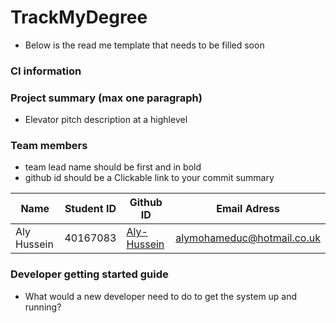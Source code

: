 # TrackMyDegree
- Below is the read me template that needs to be filled soon
### CI information

### Project summary (max one paragraph)
- Elevator pitch description at a highlevel

### Team members 
- team lead name should be first and in bold
- github id should be a Clickable link to your commit summary

| Name  | Student ID   | Github ID   | Email Adress | 
|------------|------------|------------|------------|
| Aly Hussein|40167083|[Aly-Hussein](https://github.com/DobDub/TrackMyDegree/commits?author=Aly-Hussein)|alymohameduc@hotmail.co.uk|

### Developer getting started guide
- What would a new developer need to do to get the system up and running?
